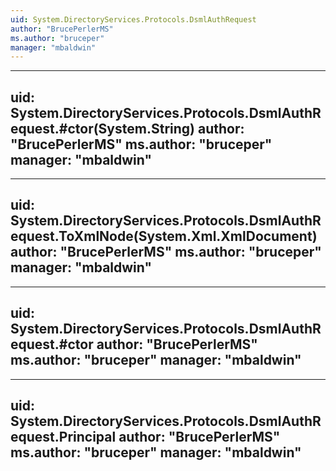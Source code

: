 ```yaml
---
uid: System.DirectoryServices.Protocols.DsmlAuthRequest
author: "BrucePerlerMS"
ms.author: "bruceper"
manager: "mbaldwin"
---
```


---
uid: System.DirectoryServices.Protocols.DsmlAuthRequest.#ctor(System.String)
author: "BrucePerlerMS"
ms.author: "bruceper"
manager: "mbaldwin"
---

---
uid: System.DirectoryServices.Protocols.DsmlAuthRequest.ToXmlNode(System.Xml.XmlDocument)
author: "BrucePerlerMS"
ms.author: "bruceper"
manager: "mbaldwin"
---

---
uid: System.DirectoryServices.Protocols.DsmlAuthRequest.#ctor
author: "BrucePerlerMS"
ms.author: "bruceper"
manager: "mbaldwin"
---

---
uid: System.DirectoryServices.Protocols.DsmlAuthRequest.Principal
author: "BrucePerlerMS"
ms.author: "bruceper"
manager: "mbaldwin"
---
